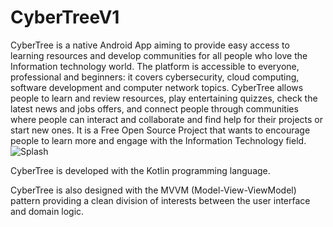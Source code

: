 # CyberTreeV1
CyberTree is a native Android App aiming to provide easy access to learning resources and develop communities for all people who love the Information technology world. The platform is accessible to everyone, professional and beginners: it covers cybersecurity, cloud computing, software development and computer network topics. CyberTree allows people to learn and review resources, play entertaining quizzes, check the latest news and jobs offers, and connect people through communities where people can interact and collaborate and find help for their projects or start new ones. It is a Free Open Source Project that wants to encourage people to learn more and engage with the Information Technology field.
![Splash](https://user-images.githubusercontent.com/77669617/122021167-5300b380-cdbd-11eb-8f0c-73d8c67402ed.png)

CyberTree is developed with the Kotlin programming language.

CyberTree is also designed with the MVVM (Model-View-ViewModel) pattern providing a clean division of interests between the user interface and domain logic.
